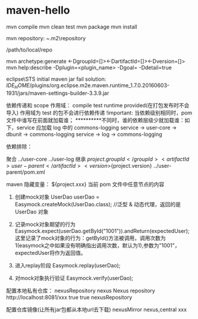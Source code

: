 # maven-hello

mvn compile
mvn clean test
mvn package
mvn install

mvn repository: ~\.m2\repository

<localRepository>/path/to/local/repo</localRepository>

mvn archetype:generate <-DgroupId=[]><-DartifactId=[]><-Dversion=[]>
mvn help:describe -Dplugin=<plugin_name> -Dgoal=<goal> -Ddetail=true

eclipse\STS initial maven jar fail solution:
$IDE_HOME$/plugins/org.eclipse.m2e.maven.runtime_1.7.0.20160603-1931/jars/maven-settings-builder-3.3.9.jar

依赖传递和 scope 作用域：
compile test runtime provided(在打包发布时不会导入)
作用域为 test 的包不会进行依赖传递
!important:
当依赖级别相同时，pom 文件中谁写在前面就加载谁；
**********不同时，谁的依赖层级少就加载谁：如下，service 应加载 log 中的 commons-logging
service -> user-core -> dbunit -> commons-logging
service -> log -> commons-logging

依赖排除：
<exclusions>
	<exclusion>
		<groupId></groupId>
		<artifactId></artifactId>
	</exclusion>
</exclusions>

聚合
<modules>
	<module>../user-core</module>
	<module>../user-log</module>
</modules>
继承
<parent>
	<groupId>${project.groupId}</groupId>
	<artifactId>user-parent</artifactId>
	<version>${project.version}</version>
	<relativePath>../user-parent/pom.xml</relativePath>
</parent>

maven 隐藏变量：
${project.xxx} 当前 pom 文件中任意节点的内容

1. 创建mock对象 
	UserDao userDao  = Easymock.createMock(UserDao.class);	//泛型 & 动态代理，返回的是 UserDao 对象
 
2. 记录mock对象期望的行为
	Easymock.expect(userDao.getById("1001")).andReturn(expectedUser);
	这里记录了mock对象的行为：getById()方法被调用，调用次数为1(easymock之中如果没有明确指出调用次数，默认为1),参数为"1001"，expectedUser将作为返回值。

3. 进入replay阶段
	Easymock.replay(userDao);

4. 对mock对象执行验证
	Easymock.verify(userDao);


配置本地私有仓库：
<profiles>
<profile>
<id>nexusRepository</id>
<repositories>
	<repository>
		<id>nexus</id>
		<name>Nexus repository</name>
		<url>http://localhost:8081/xxx</url>	<!-- group/hosted/proxy/virtual -->
		<releases>
			<enabled>true</enabled>
		</releases>
		<snapshots>
			<enabled>true</enabled>
		</snapshots>
	</repository>
</repositories>
</profile>
</profiles>
<activeProfiles>
	<activeProfile>nexusRepository</activeProfile>
</activeProfiles>

配置仓库镜像(让所有jar包都从本地url去下载)
<mirrors>
	<mirror>
		<id>nexusMirror</id>
		<mirrorOf>nexus,central</mirrorOf>
		<name>xxx</name>
		<url></url>
	</mirror>
</mirrors>